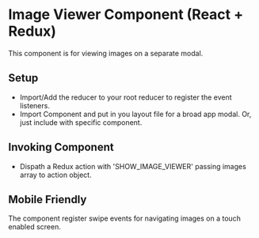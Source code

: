# Image Viewer Component (React + Redux)

This component is for viewing images on a separate modal.

## Setup
* Import/Add the reducer to your root reducer to register the event listeners.
* Import Component and put in you layout file for a broad app modal. Or, just include with specific component.

## Invoking Component
* Dispath a Redux action with 'SHOW_IMAGE_VIEWER' passing images array to action object.

## Mobile Friendly
The component register swipe events for navigating images on a touch enabled screen.
